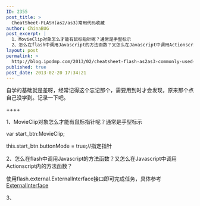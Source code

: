```yaml
---
ID: 2355
post_title: >
  CheatSheet-FLASH(as2/as3)常用代码收藏
author: ChinaBUG
post_excerpt: |
  1、MovieClip对象怎么才能有鼠标指针呢？通常是手型标示
  2、怎么在flash中调用Javascript的方法函数？又怎么在Javascript中调用Actionscript内的方法函数？
layout: post
permalink: >
  http://blog.ipodmp.com/2013/02/cheatsheet-flash-as2as3-commonly-used-code-favorites.html
published: true
post_date: 2013-02-20 17:34:21
---
```

自学的基础就是差呀，经常记得这个忘记那个，需要用到时才会发现，原来那个点自己没学到。记录一下吧。

++++

1、MovieClip对象怎么才能有鼠标指针呢？通常是手型标示

var start_btn:MovieClip;

this.start_btn.buttonMode = true;//指定指针

2、怎么在flash中调用Javascript的方法函数？又怎么在Javascript中调用Actionscript内的方法函数？

使用flash.external.ExternalInterface接口即可完成任务，具体参考<a href="http://livedocs.adobe.com/flash/9.0_cn/ActionScriptLangRefV3/flash/external/ExternalInterface.html">ExternalInterface</a>

3、